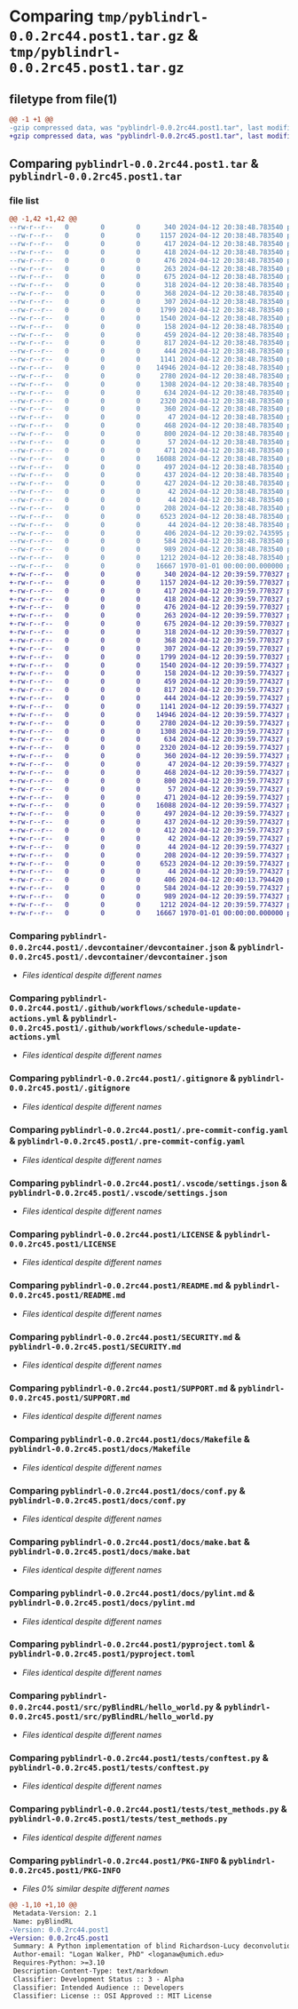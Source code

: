 # Comparing `tmp/pyblindrl-0.0.2rc44.post1.tar.gz` & `tmp/pyblindrl-0.0.2rc45.post1.tar.gz`

## filetype from file(1)

```diff
@@ -1 +1 @@
-gzip compressed data, was "pyblindrl-0.0.2rc44.post1.tar", last modified: Fri Jan  1 00:00:00 2016, max compression
+gzip compressed data, was "pyblindrl-0.0.2rc45.post1.tar", last modified: Fri Jan  1 00:00:00 2016, max compression
```

## Comparing `pyblindrl-0.0.2rc44.post1.tar` & `pyblindrl-0.0.2rc45.post1.tar`

### file list

```diff
@@ -1,42 +1,42 @@
--rw-r--r--   0        0        0      340 2024-04-12 20:38:48.783540 pyblindrl-0.0.2rc44.post1/.devcontainer/Dockerfile
--rw-r--r--   0        0        0     1157 2024-04-12 20:38:48.783540 pyblindrl-0.0.2rc44.post1/.devcontainer/devcontainer.json
--rw-r--r--   0        0        0      417 2024-04-12 20:38:48.783540 pyblindrl-0.0.2rc44.post1/.github/dependabot.yml
--rw-r--r--   0        0        0      418 2024-04-12 20:38:48.783540 pyblindrl-0.0.2rc44.post1/.github/template-sync.yml
--rw-r--r--   0        0        0      476 2024-04-12 20:38:48.783540 pyblindrl-0.0.2rc44.post1/.github/workflows/CI.yml
--rw-r--r--   0        0        0      263 2024-04-12 20:38:48.783540 pyblindrl-0.0.2rc44.post1/.github/workflows/publish.yml
--rw-r--r--   0        0        0      675 2024-04-12 20:38:48.783540 pyblindrl-0.0.2rc44.post1/.github/workflows/schedule-update-actions.yml
--rw-r--r--   0        0        0      318 2024-04-12 20:38:48.783540 pyblindrl-0.0.2rc44.post1/.github/workflows/semantic-pr-check.yml
--rw-r--r--   0        0        0      368 2024-04-12 20:38:48.783540 pyblindrl-0.0.2rc44.post1/.github/workflows/sphinx.yml
--rw-r--r--   0        0        0      307 2024-04-12 20:38:48.783540 pyblindrl-0.0.2rc44.post1/.github/workflows/template-sync.yml
--rw-r--r--   0        0        0     1799 2024-04-12 20:38:48.783540 pyblindrl-0.0.2rc44.post1/.gitignore
--rw-r--r--   0        0        0     1540 2024-04-12 20:38:48.783540 pyblindrl-0.0.2rc44.post1/.pre-commit-config.yaml
--rw-r--r--   0        0        0      158 2024-04-12 20:38:48.783540 pyblindrl-0.0.2rc44.post1/.pypirc
--rw-r--r--   0        0        0      459 2024-04-12 20:38:48.783540 pyblindrl-0.0.2rc44.post1/.vscode/launch.json
--rw-r--r--   0        0        0      817 2024-04-12 20:38:48.783540 pyblindrl-0.0.2rc44.post1/.vscode/settings.json
--rw-r--r--   0        0        0      444 2024-04-12 20:38:48.783540 pyblindrl-0.0.2rc44.post1/CODE_OF_CONDUCT.md
--rw-r--r--   0        0        0     1141 2024-04-12 20:38:48.783540 pyblindrl-0.0.2rc44.post1/LICENSE
--rw-r--r--   0        0        0    14946 2024-04-12 20:38:48.783540 pyblindrl-0.0.2rc44.post1/README.md
--rw-r--r--   0        0        0     2780 2024-04-12 20:38:48.783540 pyblindrl-0.0.2rc44.post1/SECURITY.md
--rw-r--r--   0        0        0     1308 2024-04-12 20:38:48.783540 pyblindrl-0.0.2rc44.post1/SUPPORT.md
--rw-r--r--   0        0        0      634 2024-04-12 20:38:48.783540 pyblindrl-0.0.2rc44.post1/docs/Makefile
--rw-r--r--   0        0        0     2320 2024-04-12 20:38:48.783540 pyblindrl-0.0.2rc44.post1/docs/conf.py
--rw-r--r--   0        0        0      360 2024-04-12 20:38:48.783540 pyblindrl-0.0.2rc44.post1/docs/devcontainer.md
--rw-r--r--   0        0        0       47 2024-04-12 20:38:48.783540 pyblindrl-0.0.2rc44.post1/docs/developer.md
--rw-r--r--   0        0        0      468 2024-04-12 20:38:48.783540 pyblindrl-0.0.2rc44.post1/docs/index.rst
--rw-r--r--   0        0        0      800 2024-04-12 20:38:48.783540 pyblindrl-0.0.2rc44.post1/docs/make.bat
--rw-r--r--   0        0        0       57 2024-04-12 20:38:48.783540 pyblindrl-0.0.2rc44.post1/docs/modules.rst
--rw-r--r--   0        0        0      471 2024-04-12 20:38:48.783540 pyblindrl-0.0.2rc44.post1/docs/pre-commit-config.md
--rw-r--r--   0        0        0    16088 2024-04-12 20:38:48.783540 pyblindrl-0.0.2rc44.post1/docs/pylint.md
--rw-r--r--   0        0        0      497 2024-04-12 20:38:48.783540 pyblindrl-0.0.2rc44.post1/docs/pyproject.md
--rw-r--r--   0        0        0      437 2024-04-12 20:38:48.783540 pyblindrl-0.0.2rc44.post1/docs/python_package.hello_world.rst
--rw-r--r--   0        0        0      427 2024-04-12 20:38:48.783540 pyblindrl-0.0.2rc44.post1/docs/python_package.rst
--rw-r--r--   0        0        0       42 2024-04-12 20:38:48.783540 pyblindrl-0.0.2rc44.post1/docs/requirements.txt
--rw-r--r--   0        0        0       44 2024-04-12 20:38:48.783540 pyblindrl-0.0.2rc44.post1/docs/vscode.md
--rw-r--r--   0        0        0      208 2024-04-12 20:38:48.783540 pyblindrl-0.0.2rc44.post1/docs/workflows.md
--rw-r--r--   0        0        0     6523 2024-04-12 20:38:48.783540 pyblindrl-0.0.2rc44.post1/pyproject.toml
--rw-r--r--   0        0        0       44 2024-04-12 20:38:48.783540 pyblindrl-0.0.2rc44.post1/src/README.md
--rw-r--r--   0        0        0      406 2024-04-12 20:39:02.743595 pyblindrl-0.0.2rc44.post1/src/pyBlindRL/__init__.py
--rw-r--r--   0        0        0      584 2024-04-12 20:38:48.783540 pyblindrl-0.0.2rc44.post1/src/pyBlindRL/hello_world.py
--rw-r--r--   0        0        0      989 2024-04-12 20:38:48.783540 pyblindrl-0.0.2rc44.post1/tests/conftest.py
--rw-r--r--   0        0        0     1212 2024-04-12 20:38:48.783540 pyblindrl-0.0.2rc44.post1/tests/test_methods.py
--rw-r--r--   0        0        0    16667 1970-01-01 00:00:00.000000 pyblindrl-0.0.2rc44.post1/PKG-INFO
+-rw-r--r--   0        0        0      340 2024-04-12 20:39:59.770327 pyblindrl-0.0.2rc45.post1/.devcontainer/Dockerfile
+-rw-r--r--   0        0        0     1157 2024-04-12 20:39:59.770327 pyblindrl-0.0.2rc45.post1/.devcontainer/devcontainer.json
+-rw-r--r--   0        0        0      417 2024-04-12 20:39:59.770327 pyblindrl-0.0.2rc45.post1/.github/dependabot.yml
+-rw-r--r--   0        0        0      418 2024-04-12 20:39:59.770327 pyblindrl-0.0.2rc45.post1/.github/template-sync.yml
+-rw-r--r--   0        0        0      476 2024-04-12 20:39:59.770327 pyblindrl-0.0.2rc45.post1/.github/workflows/CI.yml
+-rw-r--r--   0        0        0      263 2024-04-12 20:39:59.770327 pyblindrl-0.0.2rc45.post1/.github/workflows/publish.yml
+-rw-r--r--   0        0        0      675 2024-04-12 20:39:59.770327 pyblindrl-0.0.2rc45.post1/.github/workflows/schedule-update-actions.yml
+-rw-r--r--   0        0        0      318 2024-04-12 20:39:59.770327 pyblindrl-0.0.2rc45.post1/.github/workflows/semantic-pr-check.yml
+-rw-r--r--   0        0        0      368 2024-04-12 20:39:59.770327 pyblindrl-0.0.2rc45.post1/.github/workflows/sphinx.yml
+-rw-r--r--   0        0        0      307 2024-04-12 20:39:59.770327 pyblindrl-0.0.2rc45.post1/.github/workflows/template-sync.yml
+-rw-r--r--   0        0        0     1799 2024-04-12 20:39:59.770327 pyblindrl-0.0.2rc45.post1/.gitignore
+-rw-r--r--   0        0        0     1540 2024-04-12 20:39:59.774327 pyblindrl-0.0.2rc45.post1/.pre-commit-config.yaml
+-rw-r--r--   0        0        0      158 2024-04-12 20:39:59.774327 pyblindrl-0.0.2rc45.post1/.pypirc
+-rw-r--r--   0        0        0      459 2024-04-12 20:39:59.774327 pyblindrl-0.0.2rc45.post1/.vscode/launch.json
+-rw-r--r--   0        0        0      817 2024-04-12 20:39:59.774327 pyblindrl-0.0.2rc45.post1/.vscode/settings.json
+-rw-r--r--   0        0        0      444 2024-04-12 20:39:59.774327 pyblindrl-0.0.2rc45.post1/CODE_OF_CONDUCT.md
+-rw-r--r--   0        0        0     1141 2024-04-12 20:39:59.774327 pyblindrl-0.0.2rc45.post1/LICENSE
+-rw-r--r--   0        0        0    14946 2024-04-12 20:39:59.774327 pyblindrl-0.0.2rc45.post1/README.md
+-rw-r--r--   0        0        0     2780 2024-04-12 20:39:59.774327 pyblindrl-0.0.2rc45.post1/SECURITY.md
+-rw-r--r--   0        0        0     1308 2024-04-12 20:39:59.774327 pyblindrl-0.0.2rc45.post1/SUPPORT.md
+-rw-r--r--   0        0        0      634 2024-04-12 20:39:59.774327 pyblindrl-0.0.2rc45.post1/docs/Makefile
+-rw-r--r--   0        0        0     2320 2024-04-12 20:39:59.774327 pyblindrl-0.0.2rc45.post1/docs/conf.py
+-rw-r--r--   0        0        0      360 2024-04-12 20:39:59.774327 pyblindrl-0.0.2rc45.post1/docs/devcontainer.md
+-rw-r--r--   0        0        0       47 2024-04-12 20:39:59.774327 pyblindrl-0.0.2rc45.post1/docs/developer.md
+-rw-r--r--   0        0        0      468 2024-04-12 20:39:59.774327 pyblindrl-0.0.2rc45.post1/docs/index.rst
+-rw-r--r--   0        0        0      800 2024-04-12 20:39:59.774327 pyblindrl-0.0.2rc45.post1/docs/make.bat
+-rw-r--r--   0        0        0       57 2024-04-12 20:39:59.774327 pyblindrl-0.0.2rc45.post1/docs/modules.rst
+-rw-r--r--   0        0        0      471 2024-04-12 20:39:59.774327 pyblindrl-0.0.2rc45.post1/docs/pre-commit-config.md
+-rw-r--r--   0        0        0    16088 2024-04-12 20:39:59.774327 pyblindrl-0.0.2rc45.post1/docs/pylint.md
+-rw-r--r--   0        0        0      497 2024-04-12 20:39:59.774327 pyblindrl-0.0.2rc45.post1/docs/pyproject.md
+-rw-r--r--   0        0        0      437 2024-04-12 20:39:59.774327 pyblindrl-0.0.2rc45.post1/docs/python_package.hello_world.rst
+-rw-r--r--   0        0        0      412 2024-04-12 20:39:59.774327 pyblindrl-0.0.2rc45.post1/docs/python_package.rst
+-rw-r--r--   0        0        0       42 2024-04-12 20:39:59.774327 pyblindrl-0.0.2rc45.post1/docs/requirements.txt
+-rw-r--r--   0        0        0       44 2024-04-12 20:39:59.774327 pyblindrl-0.0.2rc45.post1/docs/vscode.md
+-rw-r--r--   0        0        0      208 2024-04-12 20:39:59.774327 pyblindrl-0.0.2rc45.post1/docs/workflows.md
+-rw-r--r--   0        0        0     6523 2024-04-12 20:39:59.774327 pyblindrl-0.0.2rc45.post1/pyproject.toml
+-rw-r--r--   0        0        0       44 2024-04-12 20:39:59.774327 pyblindrl-0.0.2rc45.post1/src/README.md
+-rw-r--r--   0        0        0      406 2024-04-12 20:40:13.794420 pyblindrl-0.0.2rc45.post1/src/pyBlindRL/__init__.py
+-rw-r--r--   0        0        0      584 2024-04-12 20:39:59.774327 pyblindrl-0.0.2rc45.post1/src/pyBlindRL/hello_world.py
+-rw-r--r--   0        0        0      989 2024-04-12 20:39:59.774327 pyblindrl-0.0.2rc45.post1/tests/conftest.py
+-rw-r--r--   0        0        0     1212 2024-04-12 20:39:59.774327 pyblindrl-0.0.2rc45.post1/tests/test_methods.py
+-rw-r--r--   0        0        0    16667 1970-01-01 00:00:00.000000 pyblindrl-0.0.2rc45.post1/PKG-INFO
```

### Comparing `pyblindrl-0.0.2rc44.post1/.devcontainer/devcontainer.json` & `pyblindrl-0.0.2rc45.post1/.devcontainer/devcontainer.json`

 * *Files identical despite different names*

### Comparing `pyblindrl-0.0.2rc44.post1/.github/workflows/schedule-update-actions.yml` & `pyblindrl-0.0.2rc45.post1/.github/workflows/schedule-update-actions.yml`

 * *Files identical despite different names*

### Comparing `pyblindrl-0.0.2rc44.post1/.gitignore` & `pyblindrl-0.0.2rc45.post1/.gitignore`

 * *Files identical despite different names*

### Comparing `pyblindrl-0.0.2rc44.post1/.pre-commit-config.yaml` & `pyblindrl-0.0.2rc45.post1/.pre-commit-config.yaml`

 * *Files identical despite different names*

### Comparing `pyblindrl-0.0.2rc44.post1/.vscode/settings.json` & `pyblindrl-0.0.2rc45.post1/.vscode/settings.json`

 * *Files identical despite different names*

### Comparing `pyblindrl-0.0.2rc44.post1/LICENSE` & `pyblindrl-0.0.2rc45.post1/LICENSE`

 * *Files identical despite different names*

### Comparing `pyblindrl-0.0.2rc44.post1/README.md` & `pyblindrl-0.0.2rc45.post1/README.md`

 * *Files identical despite different names*

### Comparing `pyblindrl-0.0.2rc44.post1/SECURITY.md` & `pyblindrl-0.0.2rc45.post1/SECURITY.md`

 * *Files identical despite different names*

### Comparing `pyblindrl-0.0.2rc44.post1/SUPPORT.md` & `pyblindrl-0.0.2rc45.post1/SUPPORT.md`

 * *Files identical despite different names*

### Comparing `pyblindrl-0.0.2rc44.post1/docs/Makefile` & `pyblindrl-0.0.2rc45.post1/docs/Makefile`

 * *Files identical despite different names*

### Comparing `pyblindrl-0.0.2rc44.post1/docs/conf.py` & `pyblindrl-0.0.2rc45.post1/docs/conf.py`

 * *Files identical despite different names*

### Comparing `pyblindrl-0.0.2rc44.post1/docs/make.bat` & `pyblindrl-0.0.2rc45.post1/docs/make.bat`

 * *Files identical despite different names*

### Comparing `pyblindrl-0.0.2rc44.post1/docs/pylint.md` & `pyblindrl-0.0.2rc45.post1/docs/pylint.md`

 * *Files identical despite different names*

### Comparing `pyblindrl-0.0.2rc44.post1/pyproject.toml` & `pyblindrl-0.0.2rc45.post1/pyproject.toml`

 * *Files identical despite different names*

### Comparing `pyblindrl-0.0.2rc44.post1/src/pyBlindRL/hello_world.py` & `pyblindrl-0.0.2rc45.post1/src/pyBlindRL/hello_world.py`

 * *Files identical despite different names*

### Comparing `pyblindrl-0.0.2rc44.post1/tests/conftest.py` & `pyblindrl-0.0.2rc45.post1/tests/conftest.py`

 * *Files identical despite different names*

### Comparing `pyblindrl-0.0.2rc44.post1/tests/test_methods.py` & `pyblindrl-0.0.2rc45.post1/tests/test_methods.py`

 * *Files identical despite different names*

### Comparing `pyblindrl-0.0.2rc44.post1/PKG-INFO` & `pyblindrl-0.0.2rc45.post1/PKG-INFO`

 * *Files 0% similar despite different names*

```diff
@@ -1,10 +1,10 @@
 Metadata-Version: 2.1
 Name: pyBlindRL
-Version: 0.0.2rc44.post1
+Version: 0.0.2rc45.post1
 Summary: A Python implementation of blind Richardson-Lucy deconvolution
 Author-email: "Logan Walker, PhD" <loganaw@umich.edu>
 Requires-Python: >=3.10
 Description-Content-Type: text/markdown
 Classifier: Development Status :: 3 - Alpha
 Classifier: Intended Audience :: Developers
 Classifier: License :: OSI Approved :: MIT License
```

